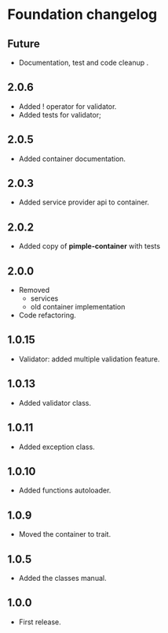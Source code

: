 # Foundation changelog

## Future
* Documentation, test and code cleanup .

## 2.0.6

* Added ! operator for validator.
* Added tests for validator;

## 2.0.5

* Added container documentation.

## 2.0.3

* Added service provider api to container.

## 2.0.2

* Added copy of __pimple-container__ with tests

## 2.0.0
* Removed
	* services
	* old container implementation
* Code refactoring.

## 1.0.15

* Validator: added multiple validation feature.

## 1.0.13

* Added validator class.

## 1.0.11
* Added exception class.

## 1.0.10
* Added functions autoloader.

## 1.0.9
* Moved the container to trait.

## 1.0.5
* Added the classes manual.

## 1.0.0
* First release.